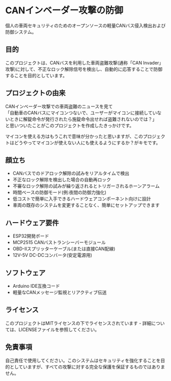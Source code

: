 # CANインベーダー攻撃の防御

個人の車両セキュリティのためのオープンソースの軽量CANバス侵入検出および防御システム。

## 目的

このプロジェクトは、CANバスを利用した車両盗難攻撃(通称「CAN Invader」攻撃)に対して、不正なロック解除信号を検出し、自動的に応答することで防御することを目的としています。

## プロジェクトの由来

CANインベーダー攻撃での車両盗難のニュースを見て  
「自動車のCANバスにマイコンつないで、ユーザーがマイコンに接続していないときに解錠命令が発行されたら施錠命令出せれば盗難されないのでは？」  
と思いついたことがこのプロジェクトを作成したきっかけです。  



マイコンを使える方はもうこれで意味が分かったと思いますが、このプロジェクトはどうやってマイコンが使えない人にも使えるようにするか？がキモです。


## 顔立ち

- CANバスでのドアロック解除の試みをリアルタイムで検出
- 不正なロック解除を検出した場合の自動再ロック
- 不審なロック解除の試みが繰り返されるとトリガーされるホーンアラーム
- 時間ベースの防御モード(例:夜間の防御力強化)
- 低コストで簡単に入手できるハードウェアコンポーネント向けに設計
- 車両の既存のシステムを変更することなく、簡単にセットアップできます

## ハードウェア要件

- ESP32開発ボード
- MCP2515 CANバストランシーバーモジュール
- OBD-IIスプリッターケーブル(または直接CAN配線)
- 12V-5V DC-DCコンバータ(安定電源用)

## ソフトウェア

- Arduino IDE互換コード
- 軽量なCANメッセージ監視とリアクティブ伝送

## ライセンス

このプロジェクトはMITライセンスの下でライセンスされています - 詳細については、LICENSEファイルを参照してください。

## 免責事項

自己責任で使用してください。このシステムはセキュリティを強化することを目的としていますが、すべての攻撃に対する完全な保護を保証するものではありません。
